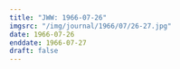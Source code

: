 ```yaml
---
title: "JWW: 1966-07-26"
imgsrc: "/img/journal/1966/07/26-27.jpg"
date: 1966-07-26
enddate: 1966-07-27
draft: false
---
```


<!-- fix pre-formatted input -->
